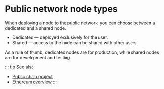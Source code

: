 # Public network node types

When deploying a node to the public network, you can choose between a dedicated and a shared node.

* Dedicated — deployed exclusively for the user.
* Shared — access to the node can be shared with other users.

As a rule of thumb, dedicated nodes are for production, while shared nodes are for development and testing.

::: tip See also
* [Public chain project](/key-concepts/public-chain-project)
* [Ethereum overview](/operations/ethereum-overview)
:::